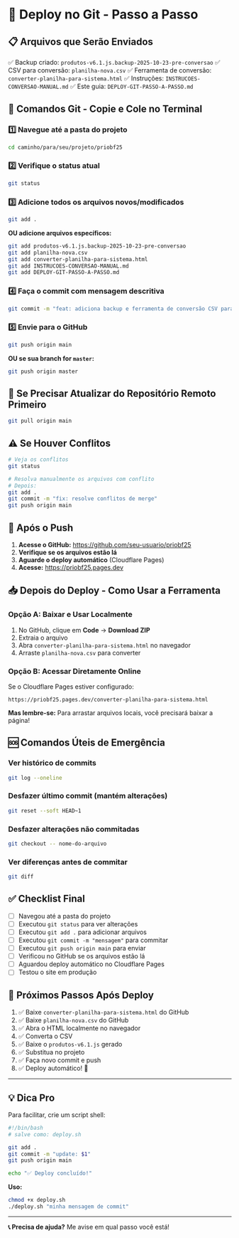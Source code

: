 # 🚀 Deploy no Git - Passo a Passo

## 📋 Arquivos que Serão Enviados

✅ Backup criado: `produtos-v6.1.js.backup-2025-10-23-pre-conversao`
✅ CSV para conversão: `planilha-nova.csv`
✅ Ferramenta de conversão: `converter-planilha-para-sistema.html`
✅ Instruções: `INSTRUCOES-CONVERSAO-MANUAL.md`
✅ Este guia: `DEPLOY-GIT-PASSO-A-PASSO.md`

## 🎯 Comandos Git - Copie e Cole no Terminal

### 1️⃣ Navegue até a pasta do projeto

```bash
cd caminho/para/seu/projeto/priobf25
```

### 2️⃣ Verifique o status atual

```bash
git status
```

### 3️⃣ Adicione todos os arquivos novos/modificados

```bash
git add .
```

**OU adicione arquivos específicos:**

```bash
git add produtos-v6.1.js.backup-2025-10-23-pre-conversao
git add planilha-nova.csv
git add converter-planilha-para-sistema.html
git add INSTRUCOES-CONVERSAO-MANUAL.md
git add DEPLOY-GIT-PASSO-A-PASSO.md
```

### 4️⃣ Faça o commit com mensagem descritiva

```bash
git commit -m "feat: adiciona backup e ferramenta de conversão CSV para 165 produtos"
```

### 5️⃣ Envie para o GitHub

```bash
git push origin main
```

**OU se sua branch for `master`:**

```bash
git push origin master
```

## 🔄 Se Precisar Atualizar do Repositório Remoto Primeiro

```bash
git pull origin main
```

## ⚠️ Se Houver Conflitos

```bash
# Veja os conflitos
git status

# Resolva manualmente os arquivos com conflito
# Depois:
git add .
git commit -m "fix: resolve conflitos de merge"
git push origin main
```

## 🎉 Após o Push

1. **Acesse o GitHub:** https://github.com/seu-usuario/priobf25
2. **Verifique se os arquivos estão lá**
3. **Aguarde o deploy automático** (Cloudflare Pages)
4. **Acesse:** https://priobf25.pages.dev

## 📥 Depois do Deploy - Como Usar a Ferramenta

### Opção A: Baixar e Usar Localmente

1. No GitHub, clique em **Code** → **Download ZIP**
2. Extraia o arquivo
3. Abra `converter-planilha-para-sistema.html` no navegador
4. Arraste `planilha-nova.csv` para converter

### Opção B: Acessar Diretamente Online

Se o Cloudflare Pages estiver configurado:

```
https://priobf25.pages.dev/converter-planilha-para-sistema.html
```

**Mas lembre-se:** Para arrastar arquivos locais, você precisará baixar a página!

## 🆘 Comandos Úteis de Emergência

### Ver histórico de commits
```bash
git log --oneline
```

### Desfazer último commit (mantém alterações)
```bash
git reset --soft HEAD~1
```

### Desfazer alterações não commitadas
```bash
git checkout -- nome-do-arquivo
```

### Ver diferenças antes de commitar
```bash
git diff
```

## ✅ Checklist Final

- [ ] Navegou até a pasta do projeto
- [ ] Executou `git status` para ver alterações
- [ ] Executou `git add .` para adicionar arquivos
- [ ] Executou `git commit -m "mensagem"` para commitar
- [ ] Executou `git push origin main` para enviar
- [ ] Verificou no GitHub se os arquivos estão lá
- [ ] Aguardou deploy automático no Cloudflare Pages
- [ ] Testou o site em produção

## 🎯 Próximos Passos Após Deploy

1. ✅ Baixe `converter-planilha-para-sistema.html` do GitHub
2. ✅ Baixe `planilha-nova.csv` do GitHub
3. ✅ Abra o HTML localmente no navegador
4. ✅ Converta o CSV
5. ✅ Baixe o `produtos-v6.1.js` gerado
6. ✅ Substitua no projeto
7. ✅ Faça novo commit e push
8. ✅ Deploy automático! 🚀

---

## 💡 Dica Pro

Para facilitar, crie um script shell:

```bash
#!/bin/bash
# salve como: deploy.sh

git add .
git commit -m "update: $1"
git push origin main

echo "✅ Deploy concluído!"
```

**Uso:**
```bash
chmod +x deploy.sh
./deploy.sh "minha mensagem de commit"
```

---

**📞 Precisa de ajuda?** Me avise em qual passo você está!
